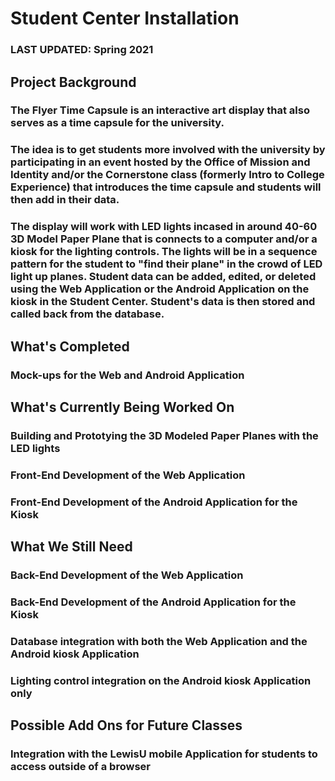 # Student Center Installation
### LAST UPDATED: Spring 2021
## Project Background 
### The Flyer Time Capsule is an interactive art display that also serves as a time capsule for the university.
### The idea is to get students more involved with the university by participating in an event hosted by the Office of Mission and Identity and/or the Cornerstone class (formerly Intro to College Experience) that introduces the time capsule and students will then add in their data. 
### The display will work with LED lights incased in around 40-60 3D Model Paper Plane that is connects to a computer and/or a kiosk for the lighting controls. The lights will be in a sequence pattern for the student to "find their plane" in the crowd of LED light up planes. Student data can be added, edited, or deleted using the Web Application or the Android Application on the kiosk in the Student Center. Student's data is then stored and called back from the database. 
## What's Completed
### Mock-ups for the Web and Android Application
## What's Currently Being Worked On
### Building and Prototying the 3D Modeled Paper Planes with the LED lights
### Front-End Development of the Web Application
### Front-End Development of the Android Application for the Kiosk
## What We Still Need
### Back-End Development of the Web Application
### Back-End Development of the Android Application for the Kiosk
### Database integration with both the Web Application and the Android kiosk Application
### Lighting control integration on the Android kiosk Application only
## Possible Add Ons for Future Classes
### Integration with the LewisU mobile Application for students to access outside of a browser
